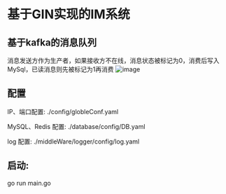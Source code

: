 # **基于GIN实现的IM系统** 

## **基于kafka的消息队列**

消息发送方作为生产者，如果接收方不在线，消息状态被标记为0，消费后写入MySql，已读消息则先被标记为1再消费
![image](https://github.com/EzioAuditore-cloud/golang-api/assets/62204263/19a90209-6060-4e81-9767-daab7fa93442)


## **配置**

IP、端口配置: ./config/globleConf.yaml

MySQL、Redis 配置: ./database/config/DB.yaml

log 配置: ./middleWare/logger/config/log.yaml

## **启动:**

go run main.go
